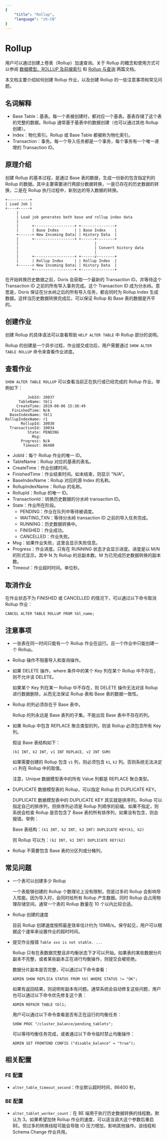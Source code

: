 ```yaml
---
{
    "title": "Rollup",
    "language": "zh-CN"
}
---
```


# Rollup

用户可以通过创建上卷表（Rollup）加速查询。关于 Rollup 的概念和使用方式可以参阅 [数据模型、ROLLUP 及前缀索引](../../getting-started/data-model-rollup.md) 和 [Rollup 与查询](../../getting-started/hit-the-rollup.md) 两篇文档。

本文档主要介绍如何创建 Rollup 作业，以及创建 Rollup 的一些注意事项和常见问题。

## 名词解释

* Base Table：基表。每一个表被创建时，都对应一个基表。基表存储了这个表的完整的数据。Rollup 通常基于基表中的数据创建（也可以通过其他 Rollup 创建）。
* Index：物化索引。Rollup 或 Base Table 都被称为物化索引。
* Transaction：事务。每一个导入任务都是一个事务，每个事务有一个唯一递增的 Transaction ID。

## 原理介绍

创建 Rollup 的基本过程，是通过 Base 表的数据，生成一份新的包含指定列的 Rollup 的数据。其中主要需要进行两部分数据转换，一是已存在的历史数据的转换，二是在 Rollup 执行过程中，新到达的导入数据的转换。

```
+----------+
| Load Job |
+----+-----+
     |
     | Load job generates both base and rollup index data
     |
     |      +------------------+ +---------------+
     |      | Base Index       | | Base Index    |
     +------> New Incoming Data| | History Data  |
     |      +------------------+ +------+--------+
     |                                  |
     |                                  | Convert history data
     |                                  |
     |      +------------------+ +------v--------+
     |      | Rollup Index     | | Rollup Index  |
     +------> New Incoming Data| | History Data  |
            +------------------+ +---------------+
```

在开始转换历史数据之前，Doris 会获取一个最新的 Transaction ID。并等待这个 Transaction ID 之前的所有导入事务完成。这个 Transaction ID 成为分水岭。意思是，Doris 保证在分水岭之后的所有导入任务，都会同时为 Rollup Index 生成数据。这样当历史数据转换完成后，可以保证 Rollup 和 Base 表的数据是齐平的。

## 创建作业

创建 Rollup 的具体语法可以查看帮助 `HELP ALTER TABLE` 中 Rollup 部分的说明。

Rollup 的创建是一个异步过程，作业提交成功后，用户需要通过 `SHOW ALTER TABLE ROLLUP` 命令来查看作业进度。

## 查看作业

`SHOW ALTER TABLE ROLLUP` 可以查看当前正在执行或已经完成的 Rollup 作业。举例如下：

```
          JobId: 20037
      TableName: tbl1
     CreateTime: 2019-08-06 15:38:49
   FinishedTime: N/A
  BaseIndexName: tbl1
RollupIndexName: r1
       RollupId: 20038
  TransactionId: 10034
          State: PENDING
            Msg:
       Progress: N/A
        Timeout: 86400
```

* JobId：每个 Rollup 作业的唯一 ID。
* TableName：Rollup 对应的基表的表名。
* CreateTime：作业创建时间。
* FinishedTime：作业结束时间。如未结束，则显示 "N/A"。
* BaseIndexName：Rollup 对应的源 Index 的名称。
* RollupIndexName：Rollup 的名称。
* RollupId：Rollup 的唯一 ID。
* TransactionId：转换历史数据的分水岭 transaction ID。
* State：作业所在阶段。
    * PENDING：作业在队列中等待被调度。
    * WAITING_TXN：等待分水岭 transaction ID 之前的导入任务完成。
    * RUNNING：历史数据转换中。
    * FINISHED：作业成功。
    * CANCELLED：作业失败。
* Msg：如果作业失败，这里会显示失败信息。
* Progress：作业进度。只有在 RUNNING 状态才会显示进度。进度是以 M/N 的形式显示。其中 N 为 Rollup 的总副本数。M 为已完成历史数据转换的副本数。
* Timeout：作业超时时间。单位秒。

## 取消作业

在作业状态不为 FINISHED 或 CANCELLED 的情况下，可以通过以下命令取消 Rollup 作业：

`CANCEL ALTER TABLE ROLLUP FROM tbl_name;`

## 注意事项

* 一张表在同一时间只能有一个 Rollup 作业在运行。且一个作业中只能创建一个 Rollup。

* Rollup 操作不阻塞导入和查询操作。

* 如果 DELETE 操作，where 条件中的某个 Key 列在某个 Rollup 中不存在，则不允许该  DELETE。

    如果某个 Key 列在某一 Rollup 中不存在，则 DELETE 操作无法对该 Rollup 进行数据删除，从而无法保证 Rollup 表和 Base 表的数据一致性。

* Rollup 的列必须存在于 Base 表中。

    Rollup 的列永远是 Base 表列的子集。不能出现 Base 表中不存在的列。

* 如果 Rollup 中包含 REPLACE 聚合类型的列，则该 Rollup 必须包含所有 Key 列。

    假设 Base 表结构如下：
    
    ```(k1 INT, k2 INT, v1 INT REPLACE, v2 INT SUM)```
    
    如果需要创建的 Rollup 包含 `v1` 列，则必须包含 `k1`, `k2` 列。否则系统无法决定 `v1` 列在 Rollup 中的取值。
    
    注意，Unique 数据模型表中的所有 Value 列都是 REPLACE 聚合类型。
    
* DUPLICATE 数据模型表的 Rollup，可以指定 Rollup 的 DUPLICATE KEY。

    DUPLICATE 数据模型表中的 DUPLICATE KEY 其实就是排序列。Rollup 可以指定自己的排序列，但排序列必须是 Rollup 列顺序的前缀。如果不指定，则系统会检查 Rollup 是否包含了 Base 表的所有排序列，如果没有包含，则会报错。举例：
    
    Base 表结构：`(k1 INT, k2 INT, k3 INT) DUPLICATE KEY(k1, k2)`
    
    则 Rollup 可以为：`(k2 INT, k1 INT) DUPLICATE KEY(k2)` 

* Rollup 不需要包含 Base 表的分区列或分桶列。

## 常见问题

* 一个表可以创建多少 Rollup

    一个表能够创建的 Rollup 个数理论上没有限制，但是过多的 Rollup 会影响导入性能。因为导入时，会同时给所有 Rollup 产生数据。同时 Rollup 会占用物理存储空间。通常一个表的 Rollup 数量在 10 个以内比较合适。
    
* Rollup 创建的速度

    目前 Rollup 创建速度按照最差效率估计约为 10MB/s。保守起见，用户可以根据这个速率来设置作业的超时时间。

* 提交作业报错 `Table xxx is not stable. ...`

    Rollup 只有在表数据完整且非均衡状态下才可以开始。如果表的某些数据分片副本不完整，或者某些副本正在进行均衡操作，则提交会被拒绝。
    
    数据分片副本是否完整，可以通过以下命令查看：
    
    ```ADMIN SHOW REPLICA STATUS FROM tbl WHERE STATUS != "OK";```
    
    如果有返回结果，则说明有副本有问题。通常系统会自动修复这些问题，用户也可以通过以下命令优先修复这个表：
    
    ```ADMIN REPAIR TABLE tbl1;```
    
    用户可以通过以下命令查看是否有正在运行的均衡任务：
    
    ```SHOW PROC "/cluster_balance/pending_tablets";```
    
    可以等待均衡任务完成，或者通过以下命令临时禁止均衡操作：
    
    ```ADMIN SET FRONTEND CONFIG ("disable_balance" = "true");```
    
## 相关配置

### FE 配置

* `alter_table_timeout_second`：作业默认超时时间，86400 秒。

### BE 配置

* `alter_tablet_worker_count`：在 BE 端用于执行历史数据转换的线程数。默认为 3。如果希望加快 Rollup 作业的速度，可以适当调大这个参数后重启 BE。但过多的转换线程可能会导致 IO 压力增加，影响其他操作。该线程和 Schema Change 作业共用。
    
    
    
    
    
     


